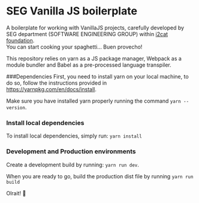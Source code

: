 # SEG Vanilla JS boilerplate
A boilerplate for working with VanillaJS projects, carefully developed by SEG department (SOFTWARE ENGINEERING GROUP) 
within [i2cat foundation](https://www.i2cat.net/#home).  
You can start cooking your spaghetti... Buen provecho!

This repository relies on yarn as a JS package manager, Webpack as a module bundler
and Babel as a pre-processed language transpiler.

###Dependencies
First, you need to install yarn on your local machine, to do so, follow the instructions provided in 
https://yarnpkg.com/en/docs/install.

Make sure you have installed yarn properly running the command
```yarn --version```.

### Install local dependencies
To install local dependencies, simply run:
```yarn install```


### Development and Production environments
Create a development build by running: ``` yarn run dev ```.

When you are ready to go, build the production dist file by running ```yarn run build```

Olrait! :rocket:
